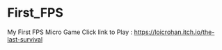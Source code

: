 # First_FPS
My First FPS Micro Game Click link to Play : https://loicrohan.itch.io/the-last-survival
